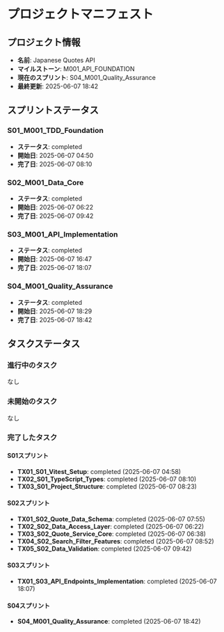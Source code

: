 # プロジェクトマニフェスト

## プロジェクト情報
- **名前**: Japanese Quotes API
- **マイルストーン**: M001_API_FOUNDATION
- **現在のスプリント**: S04_M001_Quality_Assurance
- **最終更新**: 2025-06-07 18:42

## スプリントステータス

### S01_M001_TDD_Foundation
- **ステータス**: completed
- **開始日**: 2025-06-07 04:50
- **完了日**: 2025-06-07 08:10

### S02_M001_Data_Core
- **ステータス**: completed
- **開始日**: 2025-06-07 06:22
- **完了日**: 2025-06-07 09:42

### S03_M001_API_Implementation
- **ステータス**: completed
- **開始日**: 2025-06-07 16:47
- **完了日**: 2025-06-07 18:07

### S04_M001_Quality_Assurance
- **ステータス**: completed
- **開始日**: 2025-06-07 18:29
- **完了日**: 2025-06-07 18:42

## タスクステータス

### 進行中のタスク
なし

### 未開始のタスク
なし

### 完了したタスク

#### S01スプリント
- **TX01_S01_Vitest_Setup**: completed (2025-06-07 04:58)
- **TX02_S01_TypeScript_Types**: completed (2025-06-07 08:10)
- **TX03_S01_Project_Structure**: completed (2025-06-07 08:23)

#### S02スプリント
- **TX01_S02_Quote_Data_Schema**: completed (2025-06-07 07:55)
- **TX02_S02_Data_Access_Layer**: completed (2025-06-07 06:22)
- **TX03_S02_Quote_Service_Core**: completed (2025-06-07 06:38)
- **TX04_S02_Search_Filter_Features**: completed (2025-06-07 08:52)
- **TX05_S02_Data_Validation**: completed (2025-06-07 09:42)

#### S03スプリント
- **TX01_S03_API_Endpoints_Implementation**: completed (2025-06-07 18:07)

#### S04スプリント
- **S04_M001_Quality_Assurance**: completed (2025-06-07 18:42)